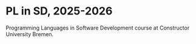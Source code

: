# PL in SD, 2025-2026

Programming Languages in Software Development course at
Constructor University Bremen.
